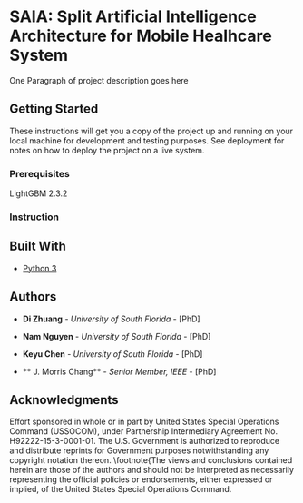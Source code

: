 # SAIA: Split Artificial Intelligence Architecture for Mobile Healhcare System

One Paragraph of project description goes here

## Getting Started

These instructions will get you a copy of the project up and running on your local machine for development and testing purposes. See deployment for notes on how to deploy the project on a live system.

### Prerequisites

LightGBM 2.3.2

### Instruction

## Built With

* [Python 3](https://www.python.org/download/releases/3.0/) 

## Authors

* **Di Zhuang** - *University of South Florida* - [PhD]

* **Nam Nguyen** - *University of South Florida* - [PhD]

* **Keyu Chen** - *University of South Florida* - [PhD]
* ** J. Morris Chang** - *Senior Member, IEEE* - [PhD]

## Acknowledgments
Effort sponsored in whole or in part by United States Special Operations Command (USSOCOM), under Partnership Intermediary Agreement No. H92222-15-3-0001-01. The U.S. Government is authorized to reproduce and distribute reprints for Government purposes notwithstanding any copyright notation thereon. \footnote{The views and conclusions contained herein are those of the authors and should not be interpreted as necessarily representing the official policies or endorsements, either expressed or implied, of the United States Special Operations Command.
